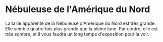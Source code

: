 # Nébuleuse de l'Amérique du Nord

La taille apparente de la Nébuleuse d'Amérique du Nord est très grande. Elle
semble quatre fois plus grande que la pleine lune. Par contre, elle est très
sombre, et il vous faudra un long temps d'exposition pour la voir.
